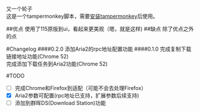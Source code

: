 又一个轮子<br>
这是一个tampermonkey脚本，需要[安装tampermonkey](https://chrome.google.com/webstore/detail/tampermonkey/dhdgffkkebhmkfjojejmpbldmpobfkfo "Chrome网上应用商店")后使用。

##优点
使用了115原版到ui，看起来更美观（嗯，就是这样)
##缺点
除了优点之外的点

#Changelog
####0.2.0
添加Aria2的rpc地址配置功能
####0.1.0
完成复制下载链接地址功能(Chrome 52)<br>
完成添加下载任务到Aria2功能(Chrome 52)

#TODO
- [ ] 完成Chrome和Firefox到适配（可能不会去处理Firefox）
- [x] Aria2参数可配置(rpc地址已支持，扩展参数后续支持)
- [ ] 添加到群晖DS(Download Station)功能

